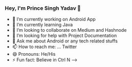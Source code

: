 ### Hey, I'm Prince Singh Yadav 👋


- 🔭 I’m currently working on Android App
- 🌱 I’m currently learning Java
- 👯 I’m looking to collaborate on Medium and Hashnode 
- 🤔 I’m looking for help with Project Documentation 
- 💬 Ask me about  Android or any tech related stuffs 
- 📫 How to reach me: ... Twitter 
- 😄 Pronouns: He/His
- ⚡ Fun fact: Believe in Ctrl N 
-->

